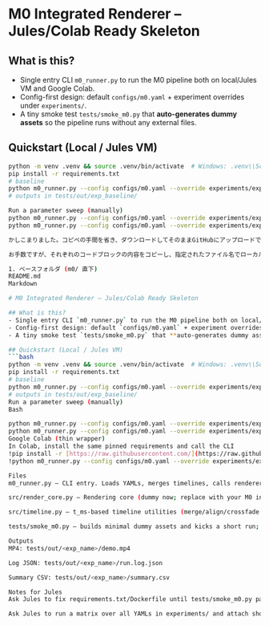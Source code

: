 # M0 Integrated Renderer – Jules/Colab Ready Skeleton

## What is this?
- Single entry CLI `m0_runner.py` to run the M0 pipeline both on local/Jules VM and Google Colab.
- Config-first design: default `configs/m0.yaml` + experiment overrides under `experiments/`.
- A tiny smoke test `tests/smoke_m0.py` that **auto-generates dummy assets** so the pipeline runs without any external files.

## Quickstart (Local / Jules VM)
```bash
python -m venv .venv && source .venv/bin/activate  # Windows: .venv\\Scripts\\activate
pip install -r requirements.txt
# baseline
python m0_runner.py --config configs/m0.yaml --override experiments/exp_baseline.yaml
# outputs in tests/out/exp_baseline/

Run a parameter sweep (manually)
python m0_runner.py --config configs/m0.yaml --override experiments/exp_fast_mode.yaml
python m0_runner.py --config configs/m0.yaml --override experiments/exp_high_quality.yaml

かしこまりました。コピペの手間を省き、ダウンロードしてそのままGitHubにアップロードできるように、指定された各ファイルをコードブロック形式で個別に提供します。

お手数ですが、それぞれのコードブロックの内容をコピーし、指定されたファイル名でローカルに保存してください。

1. ベースフォルダ (m0/ 直下)
README.md
Markdown

# M0 Integrated Renderer – Jules/Colab Ready Skeleton

## What is this?
- Single entry CLI `m0_runner.py` to run the M0 pipeline both on local/Jules VM and Google Colab.
- Config-first design: default `configs/m0.yaml` + experiment overrides under `experiments/`.
- A tiny smoke test `tests/smoke_m0.py` that **auto-generates dummy assets** so the pipeline runs without any external files.

## Quickstart (Local / Jules VM)
```bash
python -m venv .venv && source .venv/bin/activate  # Windows: .venv\\Scripts\\activate
pip install -r requirements.txt
# baseline
python m0_runner.py --config configs/m0.yaml --override experiments/exp_baseline.yaml
# outputs in tests/out/exp_baseline/
Run a parameter sweep (manually)
Bash

python m0_runner.py --config configs/m0.yaml --override experiments/exp_fast_mode.yaml
python m0_runner.py --config configs/m0.yaml --override experiments/exp_high_quality.yaml
Google Colab (thin wrapper)
In Colab, install the same pinned requirements and call the CLI
!pip install -r [https://raw.githubusercontent.com/](https://raw.githubusercontent.com/)<your-org>/<repo>/main/requirements.txt
!python m0_runner.py --config configs/m0.yaml --override experiments/exp_baseline.yaml

Files
m0_runner.py – CLI entry. Loads YAMLs, merges timelines, calls renderer.

src/render_core.py – Rendering core (dummy now; replace with your M0 integrated renderer).

src/timeline.py – t_ms-based timeline utilities (merge/align/crossfade hooks).

tests/smoke_m0.py – builds minimal dummy assets and kicks a short run; saves MP4 & logs to tests/out/.

Outputs
MP4: tests/out/<exp_name>/demo.mp4

Log JSON: tests/out/<exp_name>/run.log.json

Summary CSV: tests/out/<exp_name>/summary.csv

Notes for Jules
Ask Jules to fix requirements.txt/Dockerfile until tests/smoke_m0.py passes and open a PR with the changes.

Ask Jules to run a matrix over all YAMLs in experiments/ and attach short MP4s & a comparison table in the PR.


